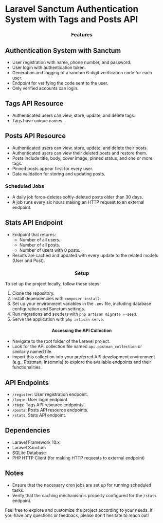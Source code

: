 # Laravel Sanctum Authentication System with Tags and Posts API

<h3 align="center">Features</h3>

## Authentication System with Sanctum

- User registration with name, phone number, and password.
- User login with authentication token.
- Generation and logging of a random 6-digit verification code for each user.
- Endpoint for verifying the code sent to the user.
- Only verified accounts can login.

## Tags API Resource

- Authenticated users can view, store, update, and delete tags.
- Tags have unique names.

## Posts API Resource

- Authenticated users can view, store, update, and delete their posts.
- Authenticated users can view their deleted posts and restore them.
- Posts include title, body, cover image, pinned status, and one or more tags.
- Pinned posts appear first for every user.
- Data validation for storing and updating posts.

### Scheduled Jobs

- A daily job force-deletes softly-deleted posts older than 30 days.
- A job runs every six hours making an HTTP request to an external endpoint.

## Stats API Endpoint

- Endpoint that returns:
  - Number of all users.
  - Number of all posts.
  - Number of users with 0 posts.
- Results are cached and updated with every update to the related models (User and Post).

<h3 align="center">Setup</h3>

To set up the project locally, follow these steps:

1. Clone the repository.
2. Install dependencies with `composer install`.
3. Set up your environment variables in the `.env` file, including database configuration and Sanctum settings.
4. Run migrations and seeders with `php artisan migrate --seed`.
5. Serve the application with `php artisan serve`.
   
<h4 align="center">Accessing the API Collection</h4>

- Navigate to the root folder of the Laravel project.
- Look for the API collection file named `api.postman_collection` or similarly named file.
- Import this collection into your preferred API development environment (e.g., Postman, Insomnia) to explore the available endpoints and their functionalities.

## API Endpoints

- `/register`: User registration endpoint.
- `/login`: User login endpoint.
- `/tags`: Tags API resource endpoints.
- `/posts`: Posts API resource endpoints.
- `/stats`: Stats API endpoint.

## Dependencies

- Laravel Framework 10.x
- Laravel Sanctum
- SQLite Database
- PHP HTTP Client (for making HTTP requests to external endpoint)

## Notes

- Ensure that the necessary cron jobs are set up for running scheduled tasks.
- Verify that the caching mechanism is properly configured for the `/stats` endpoint.

Feel free to explore and customize the project according to your needs. If you have any questions or feedback, please don't hesitate to reach out!
